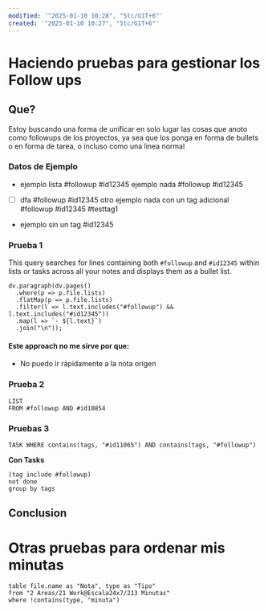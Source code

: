 ```yaml
---
modified: '"2025-01-10 10:28", "5tc/G1T+6"'
created: '"2025-01-10 10:27", "5tc/G1T+6"'
---
```

# Haciendo pruebas para gestionar los Follow ups


## Que?
Estoy buscando una forma de unificar en solo lugar las cosas que anoto como followups de los proyectos, ya sea que los ponga en forma de bullets o en forma de tarea, o incluso como una linea normal

### Datos de Ejemplo

- ejemplo lista #followup #id12345
 ejemplo nada #followup #id12345 
- [ ] dfa #followup #id12345 
otro ejemplo nada con un tag adicional  #followup #id12345 #testtag1 
- ejemplo sin un tag #id12345


### Prueba 1
This query searches for lines containing both `#followup` and `#id12345` within lists or tasks across all your notes and displays them as a bullet list.

```dataviewjs
dv.paragraph(dv.pages()
  .where(p => p.file.lists)
  .flatMap(p => p.file.lists)
  .filter(l => l.text.includes("#followup") && l.text.includes("#id12345"))
  .map(l => `- ${l.text}`)
  .join("\n"));
```
#### Este approach no me sirve por que:
- No puedo ir rápidamente a la nota origen

### Prueba 2

```dataview
LIST
FROM #followup AND #id10854
```


### Pruebas 3
```dataview
TASK WHERE contains(tags, "#id11065") AND contains(tags, "#followup")
```

**Con Tasks**


```tasks
(tag include #followup)
not done
group by tags
```

## Conclusion




# Otras pruebas para ordenar mis minutas


```dataview
table file.name as "Nota", type as "Tipo"
from "2 Areas/21 Work@Escala24x7/213 Minutas"
where !contains(type, "minuta")
```
